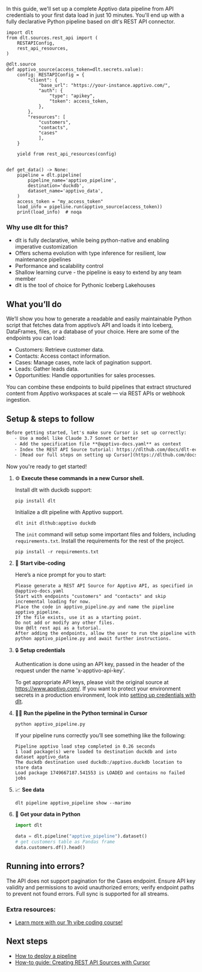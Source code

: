 In this guide, we'll set up a complete Apptivo data pipeline from API credentials to your first data load in just 10 minutes. You'll end up with a fully declarative Python pipeline based on dlt's REST API connector.

```python-outcome
import dlt
from dlt.sources.rest_api import (
    RESTAPIConfig,
    rest_api_resources,
)

@dlt.source
def apptivo_source(access_token=dlt.secrets.value):
    config: RESTAPIConfig = {
        "client": {
            "base_url": "https://your-instance.apptivo.com/",
            "auth": {
                "type": "apikey",
                "token": access_token,
            },
        },
        "resources": [
            "customers",
            "contacts",
            "cases"
            ],
    }

    yield from rest_api_resources(config)


def get_data() -> None:
    pipeline = dlt.pipeline(
        pipeline_name='apptivo_pipeline',
        destination='duckdb',
        dataset_name='apptivo_data', 
    )
    access_token = "my_access_token"
    load_info = pipeline.run(apptivo_source(access_token))
    print(load_info)  # noqa
```

### Why use dlt for this?

- dlt is fully declarative, while being python-native and enabling imperative customization
- Offers schema evolution with type inference for resilient, low maintenance pipelines
- Performance and scalability control
- Shallow learning curve - the pipeline is easy to extend by any team member
- dlt is the tool of choice for Pythonic Iceberg Lakehouses

## What you’ll do

We’ll show you how to generate a readable and easily maintainable Python script that fetches data from apptivo’s API and loads it into Iceberg, DataFrames, files, or a database of your choice. Here are some of the endpoints you can load:

- Customers: Retrieve customer data.
- Contacts: Access contact information.
- Cases: Manage cases, note lack of pagination support.
- Leads: Gather leads data.
- Opportunities: Handle opportunities for sales processes.

You can combine these endpoints to build pipelines that extract structured content from Apptivo workspaces at scale — via REST APIs or webhook ingestion.

## Setup & steps to follow

```default
Before getting started, let's make sure Cursor is set up correctly:
   - Use a model like Claude 3.7 Sonnet or better
   - Add the specification file **@apptivo-docs.yaml** as context
   - Index the REST API Source tutorial: https://dlthub.com/docs/dlt-ecosystem/verified-sources/rest_api/ and add it to context as **@dlt rest api**
   - [Read our full steps on setting up Cursor](https://dlthub.com/docs/dlt-ecosystem/llm-tooling/cursor-restapi#23-configuring-cursor-with-documentation)
```

Now you're ready to get started! 

1. ⚙️ **Execute these commands in a new Cursor shell.**
    
    Install dlt with duckdb support:
    ```shell
    pip install dlt
    ```

    Initialize a dlt pipeline with Apptivo support.
    ```shell
    dlt init dlthub:apptivo duckdb
    ```

    The `init` command will setup some important files and folders, including `requirements.txt`. Install the requirements for the rest of the project.
    ```shell
    pip install -r requirements.txt
    ```
    
2. 🤠 **Start vibe-coding**
    
    Here’s a nice prompt for you to start: 
    
    ```prompt
    Please generate a REST API Source for Apptivo API, as specified in @apptivo-docs.yaml 
    Start with endpoints "customers" and "contacts" and skip incremental loading for now. 
    Place the code in apptivo_pipeline.py and name the pipeline apptivo_pipeline. 
    If the file exists, use it as a starting point. 
    Do not add or modify any other files. 
    Use @dlt rest api as a tutorial. 
    After adding the endpoints, allow the user to run the pipeline with python apptivo_pipeline.py and await further instructions.
    ```

    
3. 🔒 **Setup credentials** 
    
    Authentication is done using an API key, passed in the header of the request under the name 'x-apptivo-api-key'.
    
    To get appropriate API keys, please visit the original source at https://www.apptivo.com/.
    If you want to protect your environment secrets in a production environment, look into [setting up credentials with dlt](https://dlthub.com/docs/walkthroughs/add_credentials).
    
4. 🏃‍♀️ **Run the pipeline in the Python terminal in Cursor**
    
    ```shell
    python apptivo_pipeline.py
    ```
    
    If your pipeline runs correctly you’ll see something like the following:
    
    ```shell
    Pipeline apptivo load step completed in 0.26 seconds
    1 load package(s) were loaded to destination duckdb and into dataset apptivo_data
    The duckdb destination used duckdb:/apptivo.duckdb location to store data
    Load package 1749667187.541553 is LOADED and contains no failed jobs
    ```
    
5. 📈 **See data**
    
    ```shell
    dlt pipeline apptivo_pipeline show --marimo
    ```
    
6. 🐍 **Get your data in Python**
    
    ```python
    import dlt

   data = dlt.pipeline("apptivo_pipeline").dataset()
   # get customers table as Pandas frame
   data.customers.df().head()
    ```

## Running into errors?

The API does not support pagination for the Cases endpoint. Ensure API key validity and permissions to avoid unauthorized errors; verify endpoint paths to prevent not found errors. Full sync is supported for all streams.

### Extra resources:

- [Learn more with our 1h vibe coding course!](https://www.youtube.com/watch?v=GGid70rnJuM)

## Next steps

- [How to deploy a pipeline](https://dlthub.com/docs/walkthroughs/deploy-a-pipeline)
- [How-to guide: Creating REST API Sources with Cursor](https://dlthub.com/docs/dlt-ecosystem/llm-tooling/cursor-restapi)